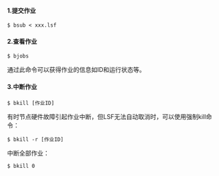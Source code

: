 #### 1.提交作业

    $ bsub < xxx.lsf

#### 2.查看作业

    $ bjobs

通过此命令可以获得作业的信息如ID和运行状态等。

#### 3.中断作业

    $ bkill [作业ID]

有时节点硬件故障引起作业中断，但LSF无法自动取消时，可以使用强制kill命令：

    $ bkill -r [作业ID]

中断全部作业：

    $ bkill 0
